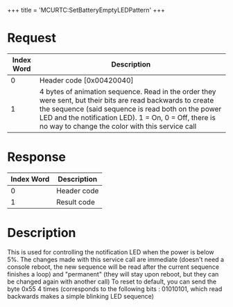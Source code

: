 +++
title = 'MCURTC:SetBatteryEmptyLEDPattern'
+++

# Request

| Index Word | Description                                                                                                                                                                                                                                                                   |
|------------|-------------------------------------------------------------------------------------------------------------------------------------------------------------------------------------------------------------------------------------------------------------------------------|
| 0          | Header code \[0x00420040\]                                                                                                                                                                                                                                                    |
| 1          | 4 bytes of animation sequence. Read in the order they were sent, but their bits are read backwards to create the sequence (said sequence is read both on the power LED and the notification LED). 1 = On, 0 = Off, there is no way to change the color with this service call |

# Response

| Index Word | Description |
|------------|-------------|
| 0          | Header code |
| 1          | Result code |

# Description

This is used for controlling the notification LED when the power is
below 5%. The changes made with this service call are immediate (doesn't
need a console reboot, the new sequence will be read after the current
sequence finishes a loop) and "permanent" (they will stay upon reboot,
but they can be changed again with another call) To reset to default,
you can send the byte 0x55 4 times (corresponds to the following bits :
01010101, which read backwards makes a simple blinking LED sequence)
